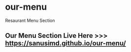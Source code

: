 # our-menu
Resaurant Menu Section

## Our Menu Section Live Here >>> https://sanusimd.github.io/our-menu/
